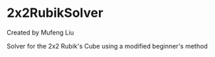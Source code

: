 # 2x2RubikSolver

Created by Mufeng Liu

Solver for the 2x2 Rubik's Cube using a modified beginner's method
